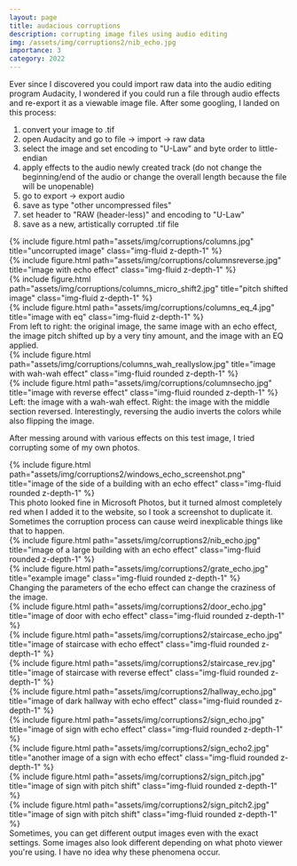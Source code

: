 ```yaml
---
layout: page
title: audacious corruptions
description: corrupting image files using audio editing
img: /assets/img/corruptions2/nib_echo.jpg
importance: 3
category: 2022
---
```


Ever since I discovered you could import raw data into the audio editing program Audacity, I wondered if you could run a file through audio effects and re-export it as a viewable image file. After some googling, I landed on this process:

1. convert your image to .tif
2. open Audacity and go to file -> import -> raw data
3. select the image and set encoding to "U-Law" and byte order to little-endian
4. apply effects to the audio newly created track 
   (do not change the beginning/end of the audio or change the overall length because the file will be unopenable)
5. go to export -> export audio
6. save as type "other uncompressed files"
7. set header to "RAW (header-less)" and encoding to "U-Law"
6. save as a new, artistically corrupted .tif file
    

<div class="row">
    <div class="col-sm mt-3 mt-md-0">
        {% include figure.html path="assets/img/corruptions/columns.jpg" title="uncorrupted image" class="img-fluid z-depth-1" %}
    </div>
    <div class="col-sm mt-3 mt-md-0">
        {% include figure.html path="assets/img/corruptions/columnsreverse.jpg" title="image with echo effect" class="img-fluid z-depth-1" %}
    </div>
    <div class="col-sm mt-3 mt-md-0">
        {% include figure.html path="assets/img/corruptions/columns_micro_shift2.jpg" title="pitch shifted image" class="img-fluid z-depth-1" %}
    </div>
    <div class="col-sm mt-3 mt-md-0">
        {% include figure.html path="assets/img/corruptions/columns_eq_4.jpg" title="image with eq" class="img-fluid z-depth-1" %}
    </div>
</div>
<div class="caption">
    From left to right: the original image, the same image with an echo effect, the image pitch shifted up by a very tiny amount, and the image with an EQ applied.
</div>

<div class="row">
    <div class="col-sm mt-3 mt-md-0">
        {% include figure.html path="assets/img/corruptions/columns_wah_reallyslow.jpg" title="image with wah-wah effect" class="img-fluid rounded z-depth-1" %}
    </div>
    <div class="col-sm mt-3 mt-md-0">
        {% include figure.html path="assets/img/corruptions/columnsecho.jpg" title="image with reverse effect" class="img-fluid rounded z-depth-1" %}
    </div>
</div>
<div class="caption">
    Left: the image with a wah-wah effect. Right: the image with the middle section reversed. Interestingly, reversing the audio inverts the colors while also flipping the image.
</div>


After messing around with various effects on this test image, I tried corrupting some of my own photos.

<div class="row justify-content-sm-center">
    <div class="col-sm-3 mt-3 mt-md-0">
        {% include figure.html path="assets/img/corruptions2/windows_echo_screenshot.png" title="image of the side of a building with an echo effect" class="img-fluid rounded z-depth-1" %}
    </div>
</div>
<div class="caption">
    This photo looked fine in Microsoft Photos, but it turned almost completely red when I added it to the website, so I took a screenshot to duplicate it. Sometimes the corruption process can cause weird inexplicable things like that to happen.
</div>

<div class="row justify-content-sm-center">
    <div class="col-sm-8 mt-3 mt-md-0">
        {% include figure.html path="assets/img/corruptions2/nib_echo.jpg" title="image of a large building with an echo effect" class="img-fluid rounded z-depth-1" %}
    </div>
    <div class="col-sm-4 mt-3 mt-md-0">
        {% include figure.html path="assets/img/corruptions2/grate_echo.jpg" title="example image" class="img-fluid rounded z-depth-1" %}
    </div>
</div>
<div class="caption">
    Changing the parameters of the echo effect can change the craziness of the image.
</div>

<div class="row">
    <div class="col-sm mt-3 mt-md-0">
        {% include figure.html path="assets/img/corruptions2/door_echo.jpg" title="image of door with echo effect" class="img-fluid rounded z-depth-1" %}
    </div>
    <div class="col-sm mt-3 mt-md-0">
        {% include figure.html path="assets/img/corruptions2/staircase_echo.jpg" title="image of staircase with echo effect" class="img-fluid rounded z-depth-1" %}
    </div>
</div>

<div class="row">
    <div class="col-sm mt-3 mt-md-0">
        {% include figure.html path="assets/img/corruptions2/staircase_rev.jpg" title="image of staircase with reverse effect" class="img-fluid rounded z-depth-1" %}
    </div>
    <div class="col-sm mt-3 mt-md-0">
        {% include figure.html path="assets/img/corruptions2/hallway_echo.jpg" title="image of dark hallway with echo effect" class="img-fluid rounded z-depth-1" %}
    </div>
</div>

<div class="row">
    <div class="col-sm mt-3 mt-md-0">
        {% include figure.html path="assets/img/corruptions2/sign_echo.jpg" title="image of sign with echo effect" class="img-fluid rounded z-depth-1" %}
    </div>
    <div class="col-sm mt-3 mt-md-0">
        {% include figure.html path="assets/img/corruptions2/sign_echo2.jpg" title="another image of a sign with echo effect" class="img-fluid rounded z-depth-1" %}
    </div>
    <div class="col-sm mt-3 mt-md-0">
        {% include figure.html path="assets/img/corruptions2/sign_pitch.jpg" title="image of sign with pitch shift" class="img-fluid rounded z-depth-1" %}
    </div>
    <div class="col-sm mt-3 mt-md-0">
        {% include figure.html path="assets/img/corruptions2/sign_pitch2.jpg" title="image of sign with pitch shift" class="img-fluid rounded z-depth-1" %}
    </div>
</div>
<div class="caption">
    Sometimes, you can get different output images even with the exact settings. Some images also look different depending on what photo viewer you're using. I have no idea why these phenomena occur.
</div>